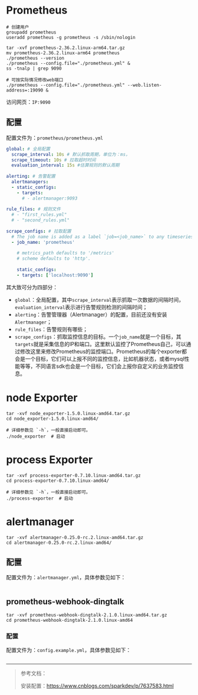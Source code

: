 # Prometheus

```shell
# 创建用户
groupadd prometheus
useradd prometheus -g prometheus -s /sbin/nologin
```

```shell
tar -xvf prometheus-2.36.2.linux-arm64.tar.gz
mv prometheus-2.36.2.linux-arm64 prometheus
./prometheus --version
./prometheus --config.file="./prometheus.yml" &
ss -tnalp | grep 9090

# 可按实际情况修改web端口
./prometheus --config.file="./prometheus.yml" --web.listen-address=:19090 &
```

访问网页：`IP:9090`

## 配置

配置文件为：`prometheus/prometheus.yml`
```yml
global: # 全局配置
  scrape_interval: 10s # 默认抓取周期，单位为：ms，
  scrape_timeout: 10s # 拉取超时时间
  evaluation_interval: 15s #估算规则的默认周期
 
alerting: # 告警配置
  alertmanagers:
  - static_configs:
    - targets:
      # - alertmanager:9093
 
rule_files: # 规则文件
  # - "first_rules.yml"
  # - "second_rules.yml"
 
scrape_configs: # 拉取配置
  # The job name is added as a label `job=<job_name>` to any timeseries scraped from this config.
  - job_name: 'prometheus'
 
    # metrics_path defaults to '/metrics'
    # scheme defaults to 'http'.
 
    static_configs:
    - targets: ['localhost:9090']
```
其大致可分为四部分：
- `global`：全局配置，其中`scrape_interval`表示抓取一次数据的间隔时间，`evaluation_interval`表示进行告警规则检测的间隔时间；
- `alerting`：告警管理器（Alertmanager）的配置，目前还没有安装`Alertmanager`；
- `rule_files`：告警规则有哪些；
- `scrape_configs`：抓取监控信息的目标。一个`job_name`就是一个目标，其`targets`就是采集信息的IP和端口。这里默认监控了Prometheus自己，可以通过修改这里来修改Prometheus的监控端口。Prometheus的每个exporter都会是一个目标，它们可以上报不同的监控信息，比如机器状态，或者mysql性能等等，不同语言sdk也会是一个目标，它们会上报你自定义的业务监控信息。

# node Exporter

```shell
tar -xvf node_exporter-1.5.0.linux-amd64.tar.gz
cd node_exporter-1.5.0.linux-amd64/

# 详细参数见 `-h`，一般直接启动即可。
./node_exporter  # 启动
```

# process Exporter

```shell
tar -xvf process-exporter-0.7.10.linux-amd64.tar.gz
cd process-exporter-0.7.10.linux-amd64/

# 详细参数见 `-h`，一般直接启动即可。
./process-exporter  # 启动
```

# alertmanager

```shell
tar -xvf alertmanager-0.25.0-rc.2.linux-amd64.tar.gz
cd alertmanager-0.25.0-rc.2.linux-amd64/
```

## 配置

配置文件为：`alertmanager.yml`，具体参数见如下：

```yml

```


## prometheus-webhook-dingtalk

```shell
tar -xvf prometheus-webhook-dingtalk-2.1.0.linux-amd64.tar.gz
cd prometheus-webhook-dingtalk-2.1.0.linux-amd64
```

### 配置

配置文件为：`config.example.yml`，具体参数见如下：

```yml

```
---

> 参考文档：
>
> 安装配置：https://www.cnblogs.com/sparkdev/p/7637583.html
